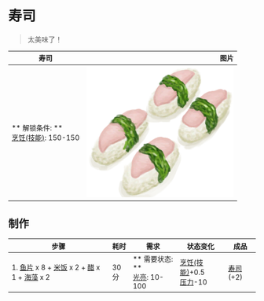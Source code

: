 # 寿司  
> 太美味了！  
  
  寿司  |   图片   
 ----  |  ----:   
 ** 解锁条件: **<br>[烹饪(技能)](Skill_Cooking.md): 150-150  |  <img decoding="async" src="Sprite/Sushi.png" href="a.md" style="max-width:300px;max-height:300px;">   
  
## 制作  
步骤  |  耗时  |  需求  |  状态变化  |  成品  
----  |  ----  |  ----  |  ----  |  ----  
1. [鱼片](FishSlices.md) x 8 + [米饭](RiceCooked.md) x 2 + [醋](LQ_Vinegar.md) x 1 + [海藻](Seaweed.md) x 2  |  30分  |  ** 需要状态: **<br>[光亮](Light.md): 10-100  |  [烹饪(技能)](Skill_Cooking.md)+0.5<br>[压力](Stress.md)-10  |  [寿司](Sushi.md)(+2)  


<script>document.title="寿司 - 卡牌生存百科 Card Survival Wiki";</script>